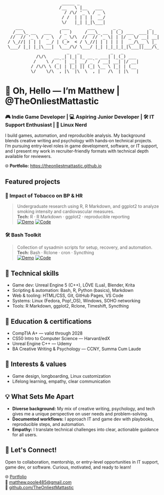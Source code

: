 <pre>
                      _____ _ 
                     /__   \ |__   ___ 
                       / /\/ '_ \ / _ \ 
                      / /  | | | |  __/ 
                      \/   |_| |_|\___| 
    ___               ___       ___       _ _           _ 
   /___\_ __   ___   ( _ )     /___\_ __ | (_) ___  ___| |_ 
  //  // '_ \ / _ \  / _ \/\  //  // '_ \| | |/ _ \/ __| __| 
 / \_//| | | |  __/ | (_>  < / \_//| | | | | |  __/\__ \ |_ 
 \___/ |_| |_|\___|  \___/\/ \___/ |_| |_|_|_|_|\___||___/\__| 
                        _   _            _   _ 
            /\/\   __ _| |_| |_ __ _ ___| |_(_) ___ 
           /    \ / _` | __| __/ _` / __| __| |/ __| 
          / /\/\ \ (_| | |_| || (_| \__ \ |_| | (__ 
          \/    \/\__,_|\__|\__\__,_|___/\__|_|\___| 
</pre>

# 👋 Oh, Hello — I’m Matthew | @TheOnliestMattastic

### 🎮 Indie Game Developer | 💻 Aspiring Junior Developer | 🛠️ IT Support Enthusiast | 🐧 Linux Nerd

I build games, automation, and reproducible analysis. My background blends creative writing and psychology with hands‑on technical projects. I’m pursuing entry‑level roles in game development, software, or IT support, and I present my work in recruiter‑friendly formats with technical depth available for reviewers.

🌐 **Portfolio:** https://theonliestmattastic.github.io

## Featured projects

### 🚬 Impact of Tobacco on BP & HR  
> Undergraduate research using R, R Markdown, and ggplot2 to analyze smoking intensity and cardiovascular measures.  
**Tech:** R · R Markdown · ggplot2 · reproducible reporting  
[![Demo](https://img.shields.io/badge/Demo-Live%20Report-2980b9?style=for-the-badge&logo=githubpages&logoColor=white)](https://theonliestmattastic.github.io/Psychology-Research-Impact-of-Tobacco-on-BP-and-HR/) [![Code](https://img.shields.io/badge/Code-GitHub-44475a?style=for-the-badge&logo=github&logoColor=white)](https://github.com/TheOnliestMattastic/Psychology-Research-Impact-of-Tobacco-on-BP-and-HR)

### 🛠️ Bash Toolkit  
> Collection of sysadmin scripts for setup, recovery, and automation.  
**Tech:** Bash · Rclone · cron · Syncthing  
[![Demo](https://img.shields.io/badge/Demo-Live%20Site-2980b9?style=for-the-badge&logo=githubpages&logoColor=white)](https://theonliestmattastic.github.io/My-Bash-Toolkit/) [![Code](https://img.shields.io/badge/Code-GitHub-44475a?style=for-the-badge&logo=github&logoColor=white)](https://github.com/theonliestmattastic/my-bash-toolkit)


## 🧰 Technical skills

- Game dev: Unreal Engine 5 (C++), LÖVE (Lua), Blender, Krita  
- Scripting & automation: Bash, R, Python (basics), Markdown  
- Web & tooling: HTML/CSS, Git, GitHub Pages, VS Code  
- Systems: Linux (Fedora, Pop!_OS), Windows, SOHO networking  
- Tools: R Markdown, ggplot2, Rclone, Timeshift, Syncthing

## 📜 Education & certifications

- CompTIA A+ — valid through 2028  
- CS50 Intro to Computer Science — Harvard/edX 
- Unreal Engine C++ — Udemy  
- BA Creative Writing & Psychology — CCNY, Summa Cum Laude  

## 🎲 Interests & values

- Game design, longboarding, Linux customization  
- Lifelong learning, empathy, clear communication

## 💡 What Sets Me Apart

- **Diverse background:** My mix of creative writing, psychology, and tech gives me a unique perspective on user needs and problem-solving.
- **Documented workflows:** I approach IT and game dev with playbooks, reproducible steps, and automation.
- **Empathy:** I translate technical challenges into clear, actionable guidance for all users.

## 🤝 Let's Connect!

Open to collaboration, mentorship, or entry-level opportunities in IT support, game dev, or software. Curious, motivated, and ready to learn!

🌐 [Portfolio](https://theonliestmattastic.github.io)  
📧 [matthew.poole485@gmail.com](mailto:matthew.poole485@gmail.com)  
🔗 [github.com/TheOnliestMattastic](https://github.com/TheOnliestMattastic)

<!--
[![Matt's GitHub stats](https://github-readme-stats.vercel.app/api?username=TheOnliestMattastic&show_icons=true&theme=radical)](https://github.com/TheOnliestMattastic)
-->

